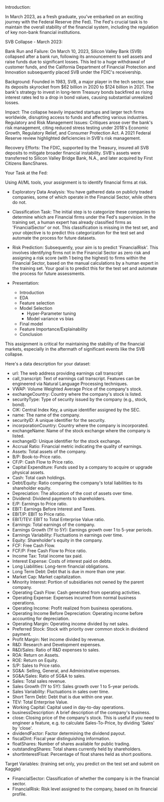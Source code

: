 
Introduction:

In March 2023, as a fresh graduate, you've embarked on an exciting journey with the Federal Reserve (the Fed). The Fed's crucial task is to maintain the overall stability of the financial system, including the regulation of key non-bank financial institutions.

SVB Collapse - March 2023:

Bank Run and Failure: On March 10, 2023, Silicon Valley Bank (SVB) collapsed after a bank run, following its announcement to sell assets and raise funds due to significant losses. This led to a huge withdrawal of customer funds, and the California Department of Financial Protection and Innovation subsequently placed SVB under the FDIC's receivership.

Background: Founded in 1983, SVB, a major player in the tech sector, saw its deposits skyrocket from \$62 billion in 2020 to \$124 billion in 2021. The bank's strategy to invest in long-term Treasury bonds backfired as rising interest rates led to a drop in bond values, causing substantial unrealized losses.

Impact: The collapse heavily impacted startups and larger tech firms worldwide, disrupting access to funds and affecting various industries.
Regulatory and Risk Management Issues: Critiques arose over the bank's risk management, citing reduced stress testing under 2018's Economic Growth, Regulatory Relief, and Consumer Protection Act. A 2021 Federal Reserve review highlighted deficiencies in SVB's risk management.

Recovery Efforts: The FDIC, supported by the Treasury, insured all SVB deposits to mitigate broader financial instability. SVB's assets were transferred to Silicon Valley Bridge Bank, N.A., and later acquired by First Citizens BancShares.

Your Task at the Fed:

Using AI/ML tools, your assignment is to identify financial firms at risk.

* Exploratory Data Analysis: You have gathered data on publicly traded companies, some of which operate in the Financial Sector, while others do not.

* Classification Task: The initial step is to categorize these companies to determine which are Financial firms under the Fed's supervision. In the training set, a human expert has already classified firms as 'FinancialSector' or not. This classification is missing in the test set, and your objective is to predict this categorization for the test set and automate the process for future datasets.

* Risk Prediction: Subsequently, your aim is to predict 'FinancialRisk'. This involves identifying firms not in the Financial Sector as zero risk and assigning a risk score (with 1 being the highest) to firms within the Financial Sector, based on the manual calculations by a human expert in the training set. Your goal is to predict this for the test set and automate the process for future assessments.

* Presentation:
  * Introduction
  * EDA
  * Feature selection
  * Model Selection
    * Hyper-Parameter tuning
    * Model variance vs bias
  * Final model
  * Feature Importance/Explainability
  * Conclusion



This assignment is critical for maintaining the stability of the financial markets, especially in the aftermath of significant events like the SVB collapse.

Here's a data description for your dataset:

* url: The web address providing earnings call transcript
* call_transcript: Text of earnings call transcript. Features can be engineered via Natural Language Processing techniques.
* VWAP: Volume Weighted Average Price of the company's stock.
* exchangeCountry: Country where the company's stock is listed.
* securityType: Type of security issued by the company (e.g., stock, bond).
* CIK: Central Index Key, a unique identifier assigned by the SEC.
* name: The name of the company.
* securityID: A unique identifier for the security.
* incorporationCountry: Country where the company is incorporated.
* exchangeName: Name of the stock exchange where the company is listed.
* exchangeID: Unique identifier for the stock exchange.
* Accrual Ratio: Financial metric indicating the quality of earnings.
* Assets: Total assets of the company.
* B/P: Book-to-Price ratio.
* CF/P: Cash Flow to Price ratio.
* Capital Expenditure: Funds used by a company to acquire or upgrade physical assets.
* Cash: Total cash holdings.
* Debt/Equity: Ratio comparing the company's total liabilities to its shareholder equity.
* Depreciation: The allocation of the cost of assets over time.
* Dividend: Dividend payments to shareholders.
* E/P: Earnings to Price ratio.
* EBIT: Earnings Before Interest and Taxes.
* EBIT/P: EBIT to Price ratio.
* EBIT/TEV: EBIT to Total Enterprise Value ratio.
* Earnings: Total earnings of the company.
* Earnings Growth (1Y to 5Y): Earnings growth over 1 to 5-year periods.
* Earnings Variability: Fluctuations in earnings over time.
* Equity: Shareholder's equity in the company.
* FCF: Free Cash Flow.
* FCF/P: Free Cash Flow to Price ratio.
* Income Tax: Total income tax paid.
* Interest Expense: Costs of interest paid on debts.
* Long Liabilities: Long-term financial obligations.
* Long Term Debt: Debt that is due in more than one year.
* Market Cap: Market capitalization.
* Minority Interest: Portion of subsidiaries not owned by the parent company.
* Operating Cash Flow: Cash generated from operating activities.
* Operating Expense: Expenses incurred from normal business operations.
* Operating Income: Profit realized from business operations.
* Operating Income Before Depreciation: Operating income before accounting for depreciation.
* Operating Margin: Operating income divided by net sales.
* Preferred Stock: Stock with priority over common stock in dividend payment.
* Profit Margin: Net income divided by revenue.
* R&D: Research and Development expenses.
* R&D/Sales: Ratio of R&D expenses to sales.
* ROA: Return on Assets.
* ROE: Return on Equity.
* S/P: Sales to Price ratio.
* SG&A: Selling, General, and Administrative expenses.
* SG&A/Sales: Ratio of SG&A to sales.
* Sales: Total sales revenue.
* Sales Growth (1Y to 5Y): Sales growth over 1 to 5-year periods.
* Sales Variability: Fluctuations in sales over time.
* Short Term Debt: Debt that is due within one year.
* TEV: Total Enterprise Value.
* Working Capital: Capital used in day-to-day operations.
* businessDescription: A brief description of the company's business.
* close: Closing price of the company's stock. This is useful if you need to engineer a feature, e.g. to calculate Sales-To-Price, by dividing 'Sales' by 'close'.
* dividendFactor: Factor determining the dividend payout.
* fiscalDint: Fiscal year distinguishing information.
* floatShares: Number of shares available for public trading.
* outstandingShares: Total shares currently held by shareholders.
* shortInterestFloat: Percentage of float shares held as short positions.

Target Variables: (training set only, you predict on the test set and submit on Kaggle)

* FinancialSector: Classification of whether the company is in the financial sector.
* FinancialRisk: Risk level assigned to the company, based on its financial profile.
